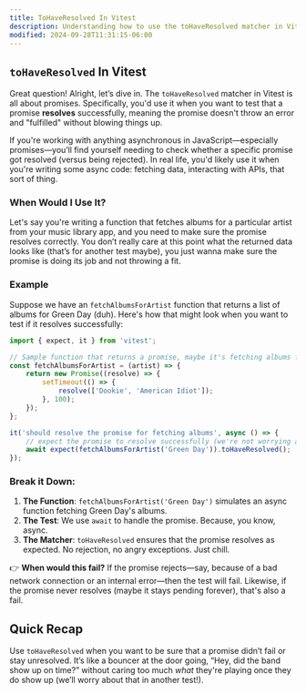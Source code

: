 ```yaml
---
title: ToHaveResolved In Vitest
description: Understanding how to use the toHaveResolved matcher in Vitest.
modified: 2024-09-28T11:31:15-06:00
---
```


## `toHaveResolved` In Vitest

Great question! Alright, let’s dive in. The `toHaveResolved` matcher in Vitest is all about promises. Specifically, you'd use it when you want to test that a promise **resolves** successfully, meaning the promise doesn't throw an error and "fulfilled" without blowing things up.

If you're working with anything asynchronous in JavaScript—especially promises—you’ll find yourself needing to check whether a specific promise got resolved (versus being rejected). In real life, you'd likely use it when you're writing some async code: fetching data, interacting with APIs, that sort of thing.

### When Would I Use It?

Let's say you're writing a function that fetches albums for a particular artist from your music library app, and you need to make sure the promise resolves correctly. You don’t really care at this point what the returned data looks like (that’s for another test maybe), you just wanna make sure the promise is doing its job and not throwing a fit.

### Example

Suppose we have an `fetchAlbumsForArtist` function that returns a list of albums for Green Day (duh). Here's how that might look when you want to test if it resolves successfully:

```javascript
import { expect, it } from 'vitest';

// Sample function that returns a promise, maybe it's fetching albums from an API, service, or database
const fetchAlbumsForArtist = (artist) => {
	return new Promise((resolve) => {
		setTimeout(() => {
			resolve(['Dookie', 'American Idiot']);
		}, 100);
	});
};

it('should resolve the promise for fetching albums', async () => {
	// expect the promise to resolve successfully (we're not worrying about what's inside)
	await expect(fetchAlbumsForArtist('Green Day')).toHaveResolved();
});
```

### Break it Down:

1. **The Function**: `fetchAlbumsForArtist('Green Day')` simulates an async function fetching Green Day's albums.
2. **The Test**: We use `await` to handle the promise. Because, you know, async.
3. **The Matcher**: `toHaveResolved` ensures that the promise resolves as expected. No rejection, no angry exceptions. Just chill.

👉 **When would this fail?** If the promise rejects—say, because of a bad network connection or an internal error—then the test will fail. Likewise, if the promise never resolves (maybe it stays pending forever), that's also a fail.

## Quick Recap

Use `toHaveResolved` when you want to be sure that a promise didn’t fail or stay unresolved. It’s like a bouncer at the door going, “Hey, did the band show up on time?” without caring too much *what* they're playing once they do show up (we’ll worry about that in another test!).

```ts
```
